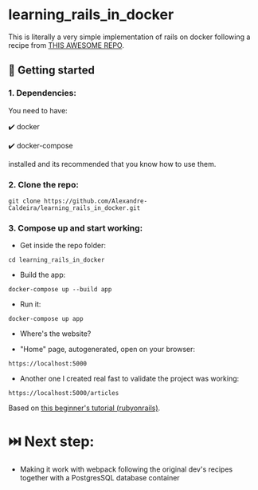 # learning_rails_in_docker

This is literally a very simple implementation of rails on docker following a recipe from [THIS AWESOME REPO](https://github.com/alpinelab/docker-ruby-dev). 

## 🚀 Getting started

### 1. Dependencies:

You need to have: 

✔️ docker

✔️ docker-compose

installed and its recommended that you know how to use them.

### 2. Clone the repo:

```
git clone https://github.com/Alexandre-Caldeira/learning_rails_in_docker.git
```

### 3. Compose up and start working:

- Get inside the repo folder:

```
cd learning_rails_in_docker
```

- Build the app:

```
docker-compose up --build app
```

- Run it:

```
docker-compose up app
```

- Where's the website?

- "Home" page, autogenerated, open on your browser:

```
https://localhost:5000
```

- Another one I created real fast to validate the project was working:
```
https://localhost:5000/articles
```

Based on [this beginner's tutorial (rubyonrails)](https://guides.rubyonrails.org/getting_started.html#say-hello-rails).

# ⏭️ Next step:
- Making it work with webpack following the original dev's recipes together with a PostgresSQL database container
